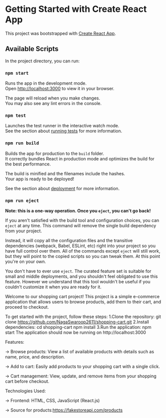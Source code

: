 # Getting Started with Create React App

This project was bootstrapped with [Create React App](https://github.com/facebook/create-react-app).

## Available Scripts

In the project directory, you can run:

### `npm start`

Runs the app in the development mode.\
Open [http://localhost:3000](http://localhost:3000) to view it in your browser.

The page will reload when you make changes.\
You may also see any lint errors in the console.

### `npm test`

Launches the test runner in the interactive watch mode.\
See the section about [running tests](https://facebook.github.io/create-react-app/docs/running-tests) for more information.

### `npm run build`

Builds the app for production to the `build` folder.\
It correctly bundles React in production mode and optimizes the build for the best performance.

The build is minified and the filenames include the hashes.\
Your app is ready to be deployed!

See the section about [deployment](https://facebook.github.io/create-react-app/docs/deployment) for more information.

### `npm run eject`

**Note: this is a one-way operation. Once you `eject`, you can't go back!**

If you aren't satisfied with the build tool and configuration choices, you can `eject` at any time. This command will remove the single build dependency from your project.

Instead, it will copy all the configuration files and the transitive dependencies (webpack, Babel, ESLint, etc) right into your project so you have full control over them. All of the commands except `eject` will still work, but they will point to the copied scripts so you can tweak them. At this point you're on your own.

You don't have to ever use `eject`. The curated feature set is suitable for small and middle deployments, and you shouldn't feel obligated to use this feature. However we understand that this tool wouldn't be useful if you couldn't customize it when you are ready for it.

Welcome to our shopping cart project! This project is a simple e-commerce application that allows users to browse products, add them to their cart, and proceed to checkout.

To get started with the project, follow these steps:
1.Clone the repository:
	git clone https://github.com/NagaSwaroop2611/shopping-cart.git
2.Install dependencies:
	cd shopping-cart
	npm install
3.Run the application:
	npm start
The application should now be running on http://localhost:3000

Features:

-> Browse products: View a list of available products with details such as name, price, and description.

-> Add to cart: Easily add products to your shopping cart with a single click.

-> Cart management: View, update, and remove items from your shopping cart before checkout.

Technologies Used:

-> Frontend: HTML, CSS, JavaScript (React.js)

-> Source for products:https://fakestoreapi.com/products


